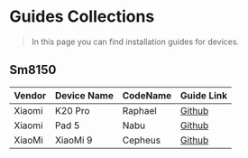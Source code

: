 # Guides Collections
> In this page you can find installation guides for devices.

## Sm8150
| Vendor  | Device Name | CodeName | Guide Link                                                             |
|---------|-------------|----------|------------------------------------------------------------------------|
| Xiaomi  | K20 Pro     | Raphael  | [Github](https://github.com/graphiks/woa-raphael)                      |
| Xiaomi  | Pad 5       | Nabu     | [Github](https://github.com/erdilS/Port-Windows-11-Xiaomi-Pad-5)       |
| XiaoMi  | XiaoMi 9    | Cepheus  | [Github](https://github.com/qaz6750/Port-Windows-11-XiaoMi-9)          |
